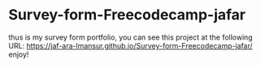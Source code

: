 # Survey-form-Freecodecamp-jafar
thus is my survey form portfolio, you can see this project at the following URL: https://jaf-ara-lmansur.github.io/Survey-form-Freecodecamp-jafar/
enjoy!
